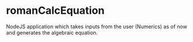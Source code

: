 # romanCalcEquation
NodeJS application which takes inputs from the user (Numerics) as of now and generates the algebraic equation.
